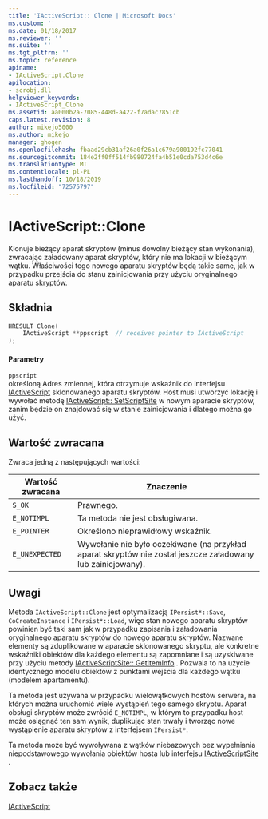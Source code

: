 ```yaml
---
title: 'IActiveScript:: Clone | Microsoft Docs'
ms.custom: ''
ms.date: 01/18/2017
ms.reviewer: ''
ms.suite: ''
ms.tgt_pltfrm: ''
ms.topic: reference
apiname:
- IActiveScript.Clone
apilocation:
- scrobj.dll
helpviewer_keywords:
- IActiveScript_Clone
ms.assetid: aa000b2a-7085-448d-a422-f7adac7851cb
caps.latest.revision: 8
author: mikejo5000
ms.author: mikejo
manager: ghogen
ms.openlocfilehash: fbaad29cb31af26a0f26a1c679a900192fc77041
ms.sourcegitcommit: 184e2ff0ff514fb980724fa4b51e0cda753d4c6e
ms.translationtype: MT
ms.contentlocale: pl-PL
ms.lasthandoff: 10/18/2019
ms.locfileid: "72575797"
---
```

# <a name="iactivescriptclone"></a>IActiveScript::Clone
Klonuje bieżący aparat skryptów (minus dowolny bieżący stan wykonania), zwracając załadowany aparat skryptów, który nie ma lokacji w bieżącym wątku. Właściwości tego nowego aparatu skryptów będą takie same, jak w przypadku przejścia do stanu zainicjowania przy użyciu oryginalnego aparatu skryptów.  
  
## <a name="syntax"></a>Składnia  
  
```cpp
HRESULT Clone(  
    IActiveScript **ppscript  // receives pointer to IActiveScript  
);  
```  
  
#### <a name="parameters"></a>Parametry  
 `ppscript`  
 określoną Adres zmiennej, która otrzymuje wskaźnik do interfejsu [IActiveScript](../../winscript/reference/iactivescript.md) sklonowanego aparatu skryptów. Host musi utworzyć lokację i wywołać metodę [IActiveScript:: SetScriptSite](../../winscript/reference/iactivescript-setscriptsite.md) w nowym aparacie skryptów, zanim będzie on znajdować się w stanie zainicjowania i dlatego można go użyć.  
  
## <a name="return-value"></a>Wartość zwracana  
 Zwraca jedną z następujących wartości:  
  
|Wartość zwracana|Znaczenie|  
|------------------|-------------|  
|`S_OK`|Prawnego.|  
|`E_NOTIMPL`|Ta metoda nie jest obsługiwana.|  
|`E_POINTER`|Określono nieprawidłowy wskaźnik.|  
|`E_UNEXPECTED`|Wywołanie nie było oczekiwane (na przykład aparat skryptów nie został jeszcze załadowany lub zainicjowany).|  
  
## <a name="remarks"></a>Uwagi  
 Metoda `IActiveScript::Clone` jest optymalizacją `IPersist*::Save`, `CoCreateInstance` i `IPersist*::Load`, więc stan nowego aparatu skryptów powinien być taki sam jak w przypadku zapisania i załadowania oryginalnego aparatu skryptów do nowego aparatu skryptów. Nazwane elementy są zduplikowane w aparacie sklonowanego skryptu, ale konkretne wskaźniki obiektów dla każdego elementu są zapomniane i są uzyskiwane przy użyciu metody [IActiveScriptSite:: GetItemInfo](../../winscript/reference/iactivescriptsite-getiteminfo.md) . Pozwala to na użycie identycznego modelu obiektów z punktami wejścia dla każdego wątku (modelem apartamentu).  
  
 Ta metoda jest używana w przypadku wielowątkowych hostów serwera, na których można uruchomić wiele wystąpień tego samego skryptu. Aparat obsługi skryptów może zwrócić `E_NOTIMPL`, w którym to przypadku host może osiągnąć ten sam wynik, duplikując stan trwały i tworząc nowe wystąpienie aparatu skryptów z interfejsem `IPersist*`.  
  
 Ta metoda może być wywoływana z wątków niebazowych bez wypełniania niepodstawowego wywołania obiektów hosta lub interfejsu [IActiveScriptSite](../../winscript/reference/iactivescriptsite.md) .  
  
## <a name="see-also"></a>Zobacz także  
 [IActiveScript](../../winscript/reference/iactivescript.md)